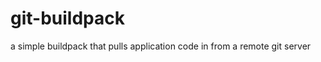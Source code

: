 git-buildpack
=============

a simple buildpack that pulls application code in from a remote git server 
